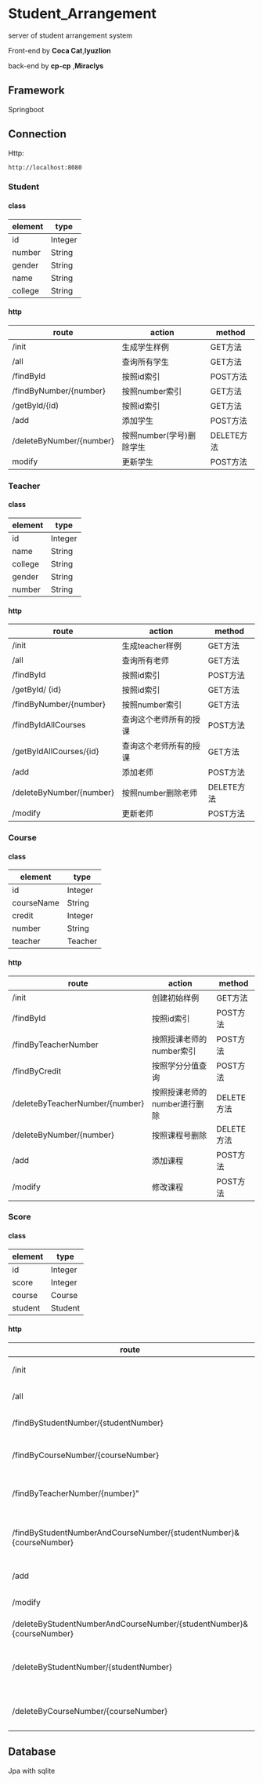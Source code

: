 # Student_Arrangement
server of student arrangement system

Front-end by **Coca Cat**,**lyuzlion**

back-end by **cp-cp** ,**Miraclys**

## Framework
Springboot
## Connection
Http:

```http
http://localhost:8080
```

### Student

#### class

| **element** | type    |
| ----------- |---------|
| id          | Integer |
| number      | String  |
| gender      | String  |
| name        | String  |
| college     | String  |

#### http

| route                    | action           | method   |
|--------------------------|------------------|----------|
| /init                    | 生成学生样例           | GET方法    |
| /all                     | 查询所有学生           | GET方法    |
| /findByld                | 按照id索引           | POST方法   |
|/findByNumber/{number}| 按照number索引       | GET方法    |
| /getByld/{id)            | 按照id索引           | GET方法    |
| /add                     | 添加学生             | POST方法   |
| /deleteByNumber/{number} | 按照number(学号)删除学生 | DELETE方法 |
| modify                   | 更新学生             | POST方法   |


### Teacher

#### class

| element | type    |
|---------|---------|
| id      | Integer |
| name    | String  |
| college | String  |
| gender  | String  |
| number  | String  |

#### http

| route                    | action       | method   |
|--------------------------|--------------|----------|
| /init                    | 生成teacher样例  | GET方法    |
| /all                     | 查询所有老师       | GET方法    |
| /findById                | 按照id索引       | POST方法   |
| /getById/ (id}           | 按照id索引       | GET方法    |
| /findByNumber/{number}   | 按照number索引   | GET方法    |
| /findByIdAllCourses      | 查询这个老师所有的授课  | POST方法   |
| /getByIdAllCourses/{id}  | 查询这个老师所有的授课  | GET方法    |
| /add                     | 添加老师         | POST方法   |
| /deleteByNumber/{number} | 按照number删除老师 | DELETE方法 |
| /modify                  | 更新老师         | POST方法   |


### Course

#### class

| element    | type    |
|------------|---------|
| id         | Integer |
| courseName | String  |
| credit     | Integer |
| number     | String  |
|teacher | Teacher|

#### http

| route                           | action            | method   |
|---------------------------------|-------------------|----------|
| /init                           | 创建初始样例            | GET方法    |
| /findById                       | 按照id索引            | POST方法   |
| /findByTeacherNumber            | 按照授课老师的number索引   | POST方法   |
| /findByCredit                   | 按照学分分值查询          | POST方法   |
| /deleteByTeacherNumber/{number} | 按照授课老师的number进行删除 | DELETE方法 |
| /deleteByNumber/{number}        | 按照课程号删除           | DELETE方法 |
| /add                            | 添加课程              | POST方法   |
| /modify                         | 修改课程              | POST方法   |

### Score
#### class

| element | type    |
|---------|---------|
| id      | Integer |
| score   | Integer |
| course  | Course  |
| student | Student |

#### http
| route                                                              | action       | methond  |
|--------------------------------------------------------------------|--------------|----------|
| /init                                                              | 生成样例         | GET方法    |
| /all                                                               | 获取所有         | GET方法    |
| /findByStudentNumber/{studentNumber}                               | 按照学号查询       | GET方法    |
| /findByCourseNumber/{courseNumber}                                 | 按照课程号查询      | GET方法    |
|/findByTeacherNumber/{number}"| 按照老师编号查询     | GET方法    |
| /findByStudentNumberAndCourseNumber/{studentNumber}&{courseNumber} | 唯一检索某节课某学生成绩 | GET方法    |
| /add                                                               | 添加成绩         | POST方法   |
| /modify                                                            | 修改成绩         | POST方法   |
|/deleteByStudentNumberAndCourseNumber/{studentNumber}&{courseNumber}| 唯一删除         | DELETE方法 |
|/deleteByStudentNumber/{studentNumber}| 删除某一学生的所有成绩  | DELETE方法 |
|/deleteByCourseNumber/{courseNumber}| 某个课程的成绩清空    | DELETE方法 |


## Database
Jpa with sqlite

